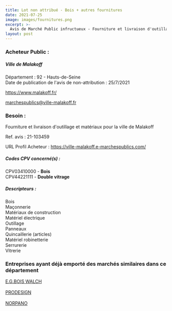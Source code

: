 ```yaml
---
title: Lot non attribué - Bois + autres fournitures
date: 2021-07-25
image: images/fournitures.png
excerpt: >-
  Avis de Marché Public infructueux - Fourniture et livraison d'outillage et matériaux pour la ville de Malakoff
layout: post
---
```


### Acheteur Public :
##### Ville de Malakoff
Département : 92 - Hauts-de-Seine<br/>
Date de publication de l'avis de non-attribution : 25/7/2021


https://www.malakoff.fr/

marchespublics@ville-malakoff.fr


### Besoin :

Fourniture et livraison d'outillage et matériaux pour la ville de Malakoff

Ref. avis : 21-103459

URL Profil Acheteur : https://ville-malakoff.e-marchespublics.com/

##### Codes CPV concerné(s) :
CPV03410000 - **Bois** <br/>
CPV44221111 - **Double vitrage** <br/>

##### Descripteurs :
Bois <br/>
Maçonnerie <br/>
Matériaux de construction <br/>
Matériel électrique <br/>
Outillage <br/>
Panneaux <br/>
Quincaillerie (articles) <br/>
Matériel robinetterie <br/>
Serrurerie <br/>
Vitrerie <br/>

### Entreprises ayant déjà emporté des marchés similaires dans ce département
<a href="/entreprise-549/siren-340890367">E.G.BOIS WALCH</a><br/><br/>
<a href="/entreprise-565/siren-483425708">PRODESIGN</a><br/><br/>
<a href="/entreprise-573/siren-722015930">NORPANO</a><br/><br/>
